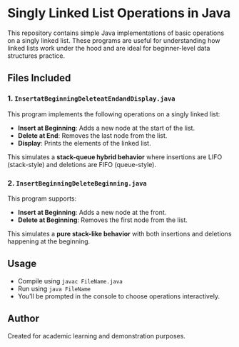 # Singly Linked List Operations in Java

This repository contains simple Java implementations of basic operations on a singly linked list. These programs are useful for understanding how linked lists work under the hood and are ideal for beginner-level data structures practice.

## Files Included

### 1. `InsertatBeginningDeleteatEndandDisplay.java`
This program implements the following operations on a singly linked list:
- **Insert at Beginning**: Adds a new node at the start of the list.
- **Delete at End**: Removes the last node from the list.
- **Display**: Prints the elements of the linked list.

This simulates a **stack-queue hybrid behavior** where insertions are LIFO (stack-style) and deletions are FIFO (queue-style).

### 2. `InsertBeginningDeleteBeginning.java`
This program supports:
- **Insert at Beginning**: Adds a new node at the front.
- **Delete at Beginning**: Removes the first node from the list.

This simulates a **pure stack-like behavior** with both insertions and deletions happening at the beginning.

## Usage
- Compile using `javac FileName.java`
- Run using `java FileName`
- You’ll be prompted in the console to choose operations interactively.

## Author
Created for academic learning and demonstration purposes.
